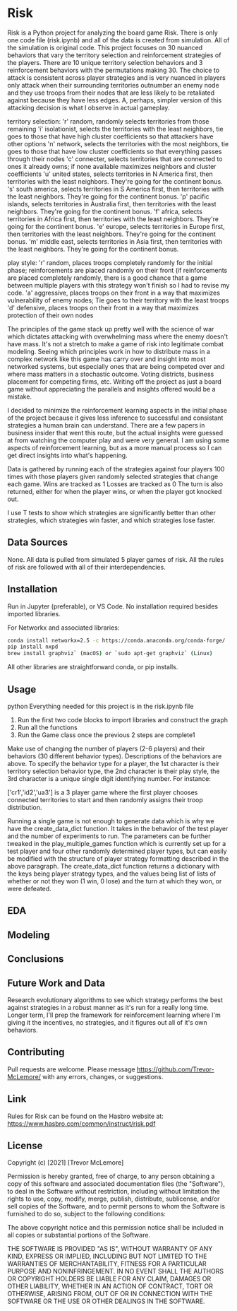 # Risk

Risk is a Python project for analyzing the board game Risk. There is only one code file (risk.ipynb) and all of the data is created from simulation. All of the simulation is original code. This project focuses on 30 nuanced behaviors that vary the territory selection and reinforcement strategies of the players. There are 10 unique territory selection behaviors and 3 reinforcement behaviors with the permutations making 30. The choice to attack is consistent across player strategies and is very nuanced in players only attack when their surrounding territories outnumber an enemy node and they use troops from their nodes that are less likely to be retaliated against because they have less edges. A, perhaps, simpler version of this attacking decision is what I observe in actual gameplay.

territory selection: 
'r' random, randomly selects territories from those remaining
'i' isolationist, selects the territories with the least neighbors, tie goes to those that have high cluster coefficients so that attackers have other options
'n' network, selects the territories with the most neighbors, tie goes to those that have low cluster coefficients so that everything passes through their nodes
'c' connecter, selects territories that are connected to ones it already owns; if none available maximizes neighbors and cluster coefficients
'u' united states, selects territories in N America first, then territories with the least neighbors. They're going for the continent bonus.
's' south america, selects territories in S America first, then territories with the least neighbors. They're going for the continent bonus.
'p' pacific islands, selects territories in Australia first, then territories with the least neighbors. They're going for the continent bonus.
'f' africa, selects territories in Africa first, then territories with the least neighbors. They're going for the continent bonus.
'e' europe, selects territories in Europe first, then territories with the least neighbors. They're going for the continent bonus.
'm' middle east, selects territories in Asia first, then territories with the least neighbors. They're going for the continent bonus.

play style: 
'r' random, places troops completely randomly for the initial phase; reinforcements are placed randomly on their front (if reinforcements are placed completely randomly, there is a good chance that a game between multiple players with this strategy won't finish so I had to revise my code.
'a' aggressive, places troops on their front in a way that maximizes vulnerability of enemy nodes; Tie goes to their territory with the least troops
'd' defensive, places troops on their front in a way that maximizes protection of their own nodes

The principles of the game stack up pretty well with the science of war which dictates attacking with overwhelming mass where the enemy doesn't have mass. It's not a stretch to make a game of risk into legitimate combat modeling. Seeing which principles work in how to distribute mass in a complex network like this game has carry over and insight into most networked systems, but especially ones that are being competed over and where mass matters in a stochastic outcome. Voting districts, business placement for competing firms, etc. Writing off the project as just a board game without appreciating the parallels and insights offered would be a mistake.

I decided to minimize the reinforcement learning aspects in the initial phase of the project because it gives less inference to successful and consistant strategies a human brain can understand. There are a few papers in business insider that went this route, but the actual insights were guessed at from watching the computer play and were very general. I am using some aspects of reinforcement learning, but as a more manual process so I can get direct insights into what's happening.

Data is gathered by running each of the strategies against four players 100 times with those players given randomly selected strategies that change each game.
Wins are tracked as 1
Losses are tracked as 0
The turn is also returned, either for when the player wins, or when the player got knocked out.

I use T tests to show which strategies are significantly better than other strategies, which strategies win faster, and which strategies lose faster.

## Data Sources
None. All data is pulled from simulated 5 player games of risk. All the rules of risk are followed with all of their interdependencies. 

## Installation
Run in Jupyter (preferable), or VS Code. No installation required besides imported libraries.

For Networkx and associated libraries:
```bash
conda install networkx=2.5 -c https://conda.anaconda.org/conda-forge/
pip install nxpd
brew install graphviz` (macOS) or `sudo apt-get graphviz` (Linux)
```
All other libraries are straightforward conda, or pip installs.

## Usage

python
Everything needed for this project is in the risk.ipynb file
1. Run the first two code blocks to import libraries and construct the graph
2. Run all the functions
3. Run the Game class once the previous 2 steps are complete1

Make use of changing the number of players (2-6 players) and their behaviors (30 different behavior types). 
Descriptions of the behaviors are above. To specify the behavior type for a player, the 1st character is their territory selection behavior type, the 2nd character is their play style, the 3rd character is a unique single digit identifying number. For instance:

['cr1','id2','ua3'] is a 3 player game where the first player chooses connected territories to start and then randomly assigns their troop distribution.

Running a single game is not enough to generate data which is why we have the create_data_dict function. It takes in the behavior of the test player and the number of experiments to run. The parameters can be further tweaked in the play_multiple_games function which is currently set up for a test player and four other randomly determined player types, but can easily be modified with the structure of player strategy formatting described in the above paragraph. The create_data_dict function returns a dictionary with the keys being player strategy types, and the values being list of lists of whether or not they won (1 win, 0 lose) and the turn at which they won, or were defeated.


## EDA


## Modeling


## Conclusions


## Future Work and Data
Research evolutionary algorithms to see which strategy performs the best against strategies in a robust manner as it's run for a really long time. 
Longer term, I'll prep the framework for reinforcement learning where I'm giving it the incentives, no strategies, and it figures out all of it's own behaviors. 

## Contributing
Pull requests are welcome. Please message https://github.com/Trevor-McLemore/
with any errors, changes, or suggestions.

## Link
Rules for Risk can be found on the Hasbro website at:
https://www.hasbro.com/common/instruct/risk.pdf

## License
Copyright (c) [2021] [Trevor McLemore]

Permission is hereby granted, free of charge, to any person obtaining a copy
of this software and associated documentation files (the "Software"), to deal
in the Software without restriction, including without limitation the rights
to use, copy, modify, merge, publish, distribute, sublicense, and/or sell
copies of the Software, and to permit persons to whom the Software is
furnished to do so, subject to the following conditions:

The above copyright notice and this permission notice shall be included in all
copies or substantial portions of the Software.

THE SOFTWARE IS PROVIDED "AS IS", WITHOUT WARRANTY OF ANY KIND, EXPRESS OR
IMPLIED, INCLUDING BUT NOT LIMITED TO THE WARRANTIES OF MERCHANTABILITY,
FITNESS FOR A PARTICULAR PURPOSE AND NONINFRINGEMENT. IN NO EVENT SHALL THE
AUTHORS OR COPYRIGHT HOLDERS BE LIABLE FOR ANY CLAIM, DAMAGES OR OTHER
LIABILITY, WHETHER IN AN ACTION OF CONTRACT, TORT OR OTHERWISE, ARISING FROM,
OUT OF OR IN CONNECTION WITH THE SOFTWARE OR THE USE OR OTHER DEALINGS IN THE
SOFTWARE.
